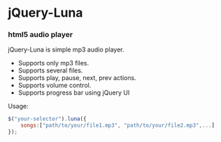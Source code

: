 # jQuery-Luna
### html5 audio player

jQuery-Luna is simple mp3 audio player.

- Supports only mp3 files.
- Supports several files.
- Supports play, pause, next, prev actions.
- Supports volume control.
- Supports progress bar using jQuery UI

Usage:

```javascript
$("your-selector").luna({
	songs:["path/to/your/file1.mp3", "path/to/your/file2.mp3",...]
});
```
